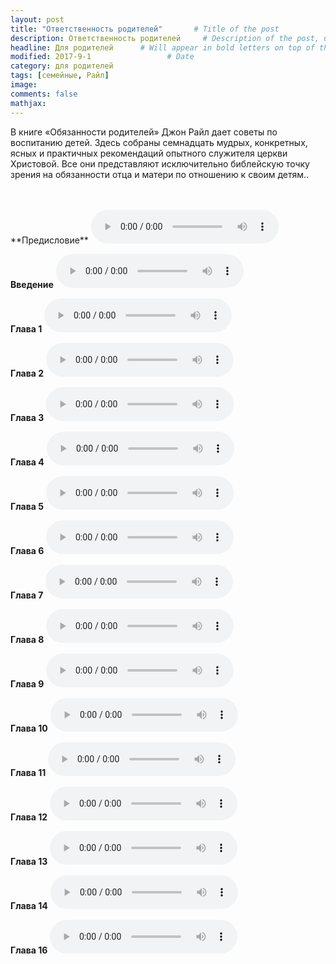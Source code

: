 ```yaml
---
layout: post
title: "Ответственность родителей"       # Title of the post
description: Ответственность родителей     # Description of the post, used for Facebook Opengraph & Twitter
headline: Для родителей      # Will appear in bold letters on top of the post
modified: 2017-9-1                 # Date
category: для родителей
tags: [семейные, Райл]
image: 
comments: false
mathjax:
---
```


В книге «Обязанности родителей» Джон Райл дает советы по воспитанию детей. Здесь собраны семнадцать мудрых, конкретных, ясных и практичных рекомендаций опытного служителя церкви Христовой. Все они представляют исключительно библейскую точку зрения на обязанности отца и матери по отношению к своим детям..

<br/>
<br/>
**Прeдисловие**
<audio controls>
    <source src="https://s3.amazonaws.com/audiobooks.deepidea.cloud/ryle_parents_responsibility/001_predislovie_or_jcr.mp3" type="audio/mpeg"/>
</audio>
<br/>

**Введение**
<audio controls>
    <source src="https://s3.amazonaws.com/audiobooks.deepidea.cloud/ryle_parents_responsibility/002_vvedenie_or_jcr.mp3" type="audio/mpeg"/>
</audio>
<br/>

**Глава 1**
<audio controls>
    <source src="https://s3.amazonaws.com/audiobooks.deepidea.cloud/ryle_parents_responsibility/003_glava1_or_jcr.mp3" type="audio/mpeg"/>
</audio>
<br/>

**Глава 2**
<audio controls>
    <source src="https://s3.amazonaws.com/audiobooks.deepidea.cloud/ryle_parents_responsibility/004_glava2_or_jcr.mp3" type="audio/mpeg"/>
</audio>
<br/>

**Глава 3**
<audio controls>
    <source src="https://s3.amazonaws.com/audiobooks.deepidea.cloud/ryle_parents_responsibility/005_glava3_or_jcr.mp3" type="audio/mpeg"/>
</audio>
<br/>

**Глава 4**
<audio controls>
    <source src="https://s3.amazonaws.com/audiobooks.deepidea.cloud/ryle_parents_responsibility/006_glava4_or_jcr.mp3" type="audio/mpeg"/>
</audio>
<br/>

**Глава 5**
<audio controls>
    <source src="https://s3.amazonaws.com/audiobooks.deepidea.cloud/ryle_parents_responsibility/007_glava5_or_jcr.mp3" type="audio/mpeg"/>
</audio>
<br/>

**Глава 6**
<audio controls>
    <source src="https://s3.amazonaws.com/audiobooks.deepidea.cloud/ryle_parents_responsibility/008_glava6_or_jcr.mp3" type="audio/mpeg"/>
</audio>
<br/>

**Глава 7**
<audio controls>
    <source src="https://s3.amazonaws.com/audiobooks.deepidea.cloud/ryle_parents_responsibility/009_glava7_or_jcr.mp3" type="audio/mpeg"/>
</audio>
<br/>

**Глава 8**
<audio controls>
    <source src="https://s3.amazonaws.com/audiobooks.deepidea.cloud/ryle_parents_responsibility/010_glava8_or_jcr.mp3" type="audio/mpeg"/>
</audio>
<br/>

**Глава 9**
<audio controls>
    <source src="https://s3.amazonaws.com/audiobooks.deepidea.cloud/ryle_parents_responsibility/011_glava9_or_jcr.mp3" type="audio/mpeg"/>
</audio>
<br/>

**Глава 10**
<audio controls>
    <source src="https://s3.amazonaws.com/audiobooks.deepidea.cloud/ryle_parents_responsibility/012_glava10_or_jcr.mp3" type="audio/mpeg"/>
</audio>
<br/>

**Глава 11**
<audio controls>
    <source src="https://s3.amazonaws.com/audiobooks.deepidea.cloud/ryle_parents_responsibility/013_glava11_or_jcr.mp3" type="audio/mpeg"/>
</audio>
<br/>

**Глава 12**
<audio controls>
    <source src="https://s3.amazonaws.com/audiobooks.deepidea.cloud/ryle_parents_responsibility/014_glava12_or_jcr.mp3" type="audio/mpeg"/>
</audio>
<br/>

**Глава 13**
<audio controls>
    <source src="https://s3.amazonaws.com/audiobooks.deepidea.cloud/ryle_parents_responsibility/015_glava13_or_jcr.mp3" type="audio/mpeg"/>
</audio>
<br/>

**Глава 14**
<audio controls>
    <source src="https://s3.amazonaws.com/audiobooks.deepidea.cloud/ryle_parents_responsibility/016_glava14_or_jcr.mp3" type="audio/mpeg"/>
</audio>
<br/>

**Глава 16**
<audio controls>
    <source src="https://s3.amazonaws.com/audiobooks.deepidea.cloud/ryle_parents_responsibility/018_glava16_or_jcr.mp3" type="audio/mpeg"/>
</audio>
<br/>
